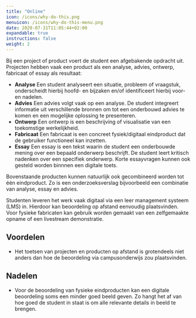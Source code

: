 ```yaml
---
title: "Online"
icon: /icons/why-do-this.png
menuicon: /icons/why-do-this-menu.png
date: 2020-07-31T11:05:44+02:00
expandable: true
instructions: false
weight: 2
---
```


Bij een project of product voert de student een afgebakende opdracht uit. Projecten hebben vaak een product als een analyse, advies, ontwerp, fabricaat of essay als resultaat: 

*	**Analyse** Een student analyseert een situatie, probleem of vraagstuk, onderscheidt hierbij hoofd- en bijzaken en/of identificeert hierbij voor- en nadelen. 
*	**Advies** Een advies volgt vaak op een analyse. De student integreert informatie uit verschillende bronnen om tot een onderbouwd advies te komen en een mogelijke oplossing te presenteren. 
*	**Ontwerp** Een ontwerp is een beschrijving of visualisatie van een toekomstige werkelijkheid. 
*	**Fabricaat** Een fabricaat is een concreet fysiek/digitaal eindproduct dat de gebruiker functioneel kan inzetten. 
*	**Essay** Een essay is een tekst waarin de student een onderbouwde mening over een bepaald onderwerp beschrijft. De student leert kritisch nadenken over een specifiek onderwerp. Korte essayvragen kunnen ook gesteld worden binnnen een digitale toets.

Bovenstaande producten kunnen natuurlijk ook gecombineerd worden tot één eindproduct. Zo is een onderzoeksverslag bijvoorbeeld een combinatie van analyse, essay en advies.

Studenten leveren het werk vaak digitaal via een leer management systeem (LMS) in. Hierdoor kan beoordeling op afstand eenvoudig plaatsvinden. Voor fysieke fabricaten kan gebruik worden gemaakt van een zelfgemaakte opname of een livestream demonstratie.

## Voordelen

+ Het toetsen van projecten en producten op afstand is grotendeels niet anders dan hoe de beoordeling via campusonderwijs zou plaatsvinden.

## Nadelen

- Voor de beoordeling van fysieke eindproducten kan een digitale beoordeling soms een minder goed beeld geven. Zo hangt het af van hoe goed de student in staat is om alle relevante details in beeld te brengen.
